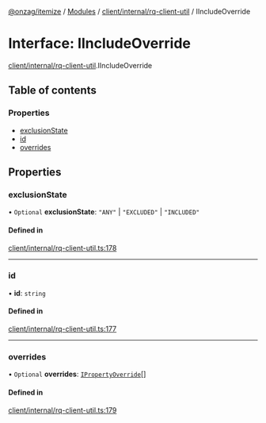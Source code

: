 [@onzag/itemize](../README.md) / [Modules](../modules.md) / [client/internal/rq-client-util](../modules/client_internal_rq_client_util.md) / IIncludeOverride

# Interface: IIncludeOverride

[client/internal/rq-client-util](../modules/client_internal_rq_client_util.md).IIncludeOverride

## Table of contents

### Properties

- [exclusionState](client_internal_rq_client_util.IIncludeOverride.md#exclusionstate)
- [id](client_internal_rq_client_util.IIncludeOverride.md#id)
- [overrides](client_internal_rq_client_util.IIncludeOverride.md#overrides)

## Properties

### exclusionState

• `Optional` **exclusionState**: ``"ANY"`` \| ``"EXCLUDED"`` \| ``"INCLUDED"``

#### Defined in

[client/internal/rq-client-util.ts:178](https://github.com/onzag/itemize/blob/73e0c39e/client/internal/rq-client-util.ts#L178)

___

### id

• **id**: `string`

#### Defined in

[client/internal/rq-client-util.ts:177](https://github.com/onzag/itemize/blob/73e0c39e/client/internal/rq-client-util.ts#L177)

___

### overrides

• `Optional` **overrides**: [`IPropertyOverride`](client_internal_rq_client_util.IPropertyOverride.md)[]

#### Defined in

[client/internal/rq-client-util.ts:179](https://github.com/onzag/itemize/blob/73e0c39e/client/internal/rq-client-util.ts#L179)
